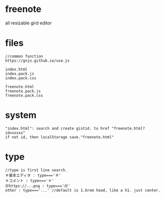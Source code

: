 # freenote
all resizable gird editor

# files
```
//common function
https://gnjo.github.io/use.js

index.html
index.pack.js
index.pack.css

freenote.html
freenote.pack.js
freenote.pack.css
```
# system
```
"index.html": search and create gistid. to href "freenote.html?id=xxxxx"
if not id, then localStorage save."freenote.html"
```
# type
```
//type is first line search.
＃基本エディタ : type==='＃'
＊コメント : type==='＊'
＠https://...png : type==='＠'
other : type==='...' //default is 1.6rem head, like a h1. just center.
```
